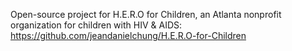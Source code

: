 Open-source project for H.E.R.O for Children, an Atlanta nonprofit organization for children with HIV & AIDS:
https://github.com/jeandanielchung/H.E.R.O-for-Children
